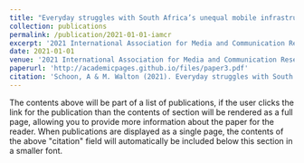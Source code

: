 ```yaml
---
title: "Everyday struggles with South Africa’s unequal mobile infrastructure"
collection: publications
permalink: /publication/2021-01-01-iamcr
excerpt: '2021 International Association for Media and Communication Research Conference (IAMCR 2021): Rethinking borders and boundaries'
date: 2021-01-01
venue: '2021 International Association for Media and Communication Research Conference (IAMCR 2021): Rethinking borders and boundaries'
paperurl: 'http://academicpages.github.io/files/paper3.pdf'
citation: 'Schoon, A & M. Walton (2021). Everyday struggles with South Africa’s unequal mobile infrastructure. In 2021 International Association for Media and Communication Research Conference (IAMCR 2021): Rethinking borders and boundaries.'
---
```



The contents above will be part of a list of publications, if the user clicks the link for the publication than the contents of section will be rendered as a full page, allowing you to provide more information about the paper for the reader. When publications are displayed as a single page, the contents of the above "citation" field will automatically be included below this section in a smaller font.
